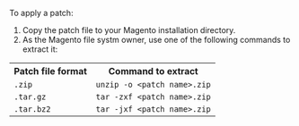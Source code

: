 <div markdown="1">

To apply a patch:

1.	Copy the patch file to your Magento installation directory.
2.	As the Magento file systm owner, use one of the following commands to extract it:

<table>
<tbody>
<tr> 
	<th>Patch file format</th>
	<th>Command to extract</th>
</tr>
<tr><td><code>.zip</code></td>
	<td><code>unzip -o &lt;patch name>.zip</code></td>
</tr>
<tr><td><code>.tar.gz</code></td>
	<td><code>tar -zxf &lt;patch name>.zip</code></td>
</tr>
<tr><td><code>.tar.bz2</code></td>
	<td><code>tar -jxf &lt;patch name>.zip</code></td>
</tr>
</tbody>
</table>